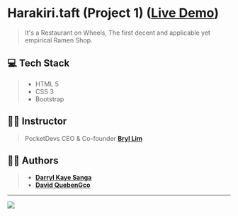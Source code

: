 # Harakiri.taft (Project 1) ([Live Demo](https://harakiritaft.vercel.app/))
> It's a Restaurant on Wheels, The first decent and applicable yet empirical Ramen Shop.

## 💻 Tech Stack
> - HTML 5
> - CSS 3
> - Bootstrap

## 👨‍🏫 Instructor
> PocketDevs CEO & Co-founder **[Bryl Lim](https://github.com/bryllim)**

## 👨‍💻 Authors
> - **[Darryl Kaye Sanga](https://github.com/AkosiDK)**
> - **[David QuebenGco](https://github.com/DavidQuebengco)**

---

<img src="https://media.discordapp.net/attachments/1039106982625423380/1039121002191409182/307623688_1280011025905213_8394556844876132776_n.png">
